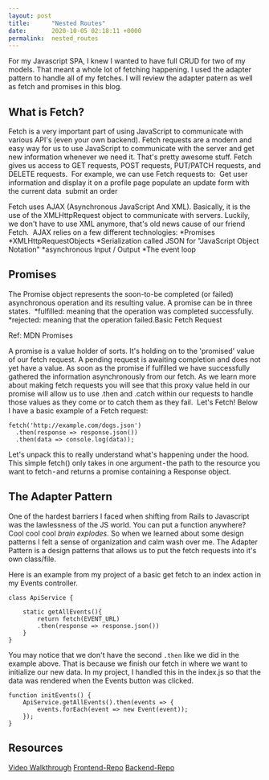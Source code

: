 ```yaml
---
layout: post
title:      "Nested Routes"
date:       2020-10-05 02:18:11 +0000
permalink:  nested_routes
---
```


For my Javascript SPA, I knew I wanted to have full CRUD for two of my models. That meant a whole lot of fetching happening. I used the adapter pattern to handle all of my fetches.  I will review the adapter patern as well as fetch and promises in this blog. 
## What is Fetch? 
Fetch is a very important part of using JavaScript to communicate with various API's (even your own backend). Fetch requests are a modern and easy way for us to use JavaScript to communicate with the server and get new information whenever we need it. That's pretty awesome stuff. Fetch gives us access to GET requests, POST requests, PUT/PATCH requests, and DELETE requests. 
For example, we can use Fetch requests to: 
Get user information and display it on a profile page
populate an update form with the current data 
submit an order 

Fetch uses AJAX (Asynchronous JavaScript And XML). Basically, it is the use of the XMLHttpRequest object to communicate with servers. Luckily, we don't have to use XML anymore, that's old news cause of our friend Fetch. 
AJAX relies on a few different technologies:
*Promises
*XMLHttpRequestObjects
*Serialization called JSON for "JavaScript Object Notation"
*asynchronous Input / Output
*The event loop

## Promises
The Promise object represents the soon-to-be completed (or failed) asynchronous operation and its resulting value. A promise can be in three states. 
*fulfilled: meaning that the operation was completed successfully.
*rejected: meaning that the operation failed.Basic Fetch Request

Ref: MDN Promises

A promise is a value holder of sorts. It's holding on to the 'promised' value of our fetch request. A pending request is awaiting completion and does not yet have a value. As soon as the promise if fulfilled we have successfully gathered the information asynchronously from our fetch. As we learn more about making fetch requests you will see that this proxy value held in our promise will allow us to use .then and .catch within our requests to handle those values as they come or to catch them as they fail. 
Let's Fetch!
Below I have a basic example of a Fetch request: 
```
fetch('http://example.com/dogs.json')
  .then(response => response.json())
  .then(data => console.log(data));
```
Let's unpack this to really understand what's happening under the hood. This simple fetch() only takes in one argument - the path to the resource you want to fetch - and returns a promise containing a Response object.

## The Adapter Pattern

One of the hardest barriers I faced when shifting from Rails to Javascript was the lawlessness of the JS world. You can put a function anywhere? Cool cool cool *brain explodes*. So when we learned about some design patterns I felt a sense of organization and calm wash over me. The Adapter Pattern is a design patterns that allows us to put the fetch requests into it's own class/file. 

Here is an example from my project of a basic get fetch to an index action in my Events controller. 

```
class ApiService { 

    static getAllEvents(){
        return fetch(EVENT_URL)
        .then(response => response.json())
    }
}
```

You may notice that we don't have the second `.then` like we did in the example above. That is because we finish our fetch in where we want to initialize our new data. In my project, I handled this in the index.js so that the data was rendered when the Events button was clicked. 

```
function initEvents() {
    ApiService.getAllEvents().then(events => {
        events.forEach(event => new Event(event));
    });
}

```

## Resources
[Video Walkthrough](https://www.youtube.com/watch?v=_6drB8hulrw)
[Frontend-Repo](https://github.com/jordles113/get-together-frontend)
[Backend-Repo](https://github.com/jordles113/get-together-backend)
